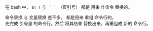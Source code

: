 
在 bash 中， `$( )`  与  ``  ` `  ``（反引号）  都是 用来 作命令 替换的。   

命令替换 与 变量替换 差不多， 都是用来 重组 命令行的，  
先完成 引号里 的命令行，然后 将其结果 替换出来，再重组成 新的 命令行。
    